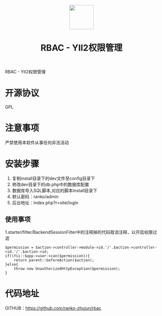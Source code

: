 <p align="center">
   <br>
    <a href="http://www.ranko.cn" target="_blank">
         <br>
        <img src="http://www.ranko.cn/theme/img/logo.png" height="80px" >
    </a>
    <h1 align="center">RBAC - YII2权限管理</h1>
    <br>
</p>

RBAC - YII2权限管理

# 开源协议
GPL

# 注意事项
严禁使用本软件从事任何非法活动

# 安装步骤
1. 复制install目录下的dev文件至config目录下
2. 修改dev目录下的db.php中的数据库配置
3. 数据库导入SQL脚本,对应的脚本install目录下
4. 默认密码：ranko/admin
5. 后台地址：index.php?r=site/login

## 使用事项
1.starter/filter/BackendSessionFilter中的注释掉的代码取消注释，以开启权限过滤

```
$permission = $action->controller->module->id.'/'.$action->controller->id.'/'.$action->id;
if(\Yii::$app->user->can($permission)){
    return parent::beforeAction($action);
}else{
    throw new UnauthorizedHttpException($permission);
}
```

# 代码地址
GITHUB：https://github.com/ranko-zhujun/rbac